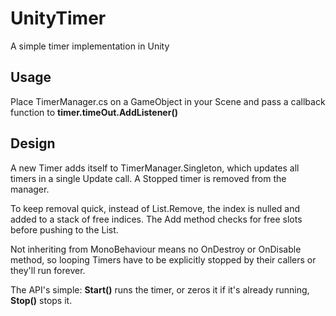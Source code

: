 # UnityTimer
A simple timer implementation in Unity

## Usage
Place TimerManager.cs on a GameObject in your Scene and pass a callback function to __timer.timeOut.AddListener()__

## Design
A new Timer adds itself to TimerManager.Singleton, which updates all timers in a single Update call. A Stopped timer is removed from the manager.

To keep removal quick, instead of List.Remove, the index is nulled and added to a stack of free indices. The Add method checks for free slots before pushing to the List.

Not inheriting from MonoBehaviour means no OnDestroy or OnDisable method, so looping Timers have to be explicitly stopped by their callers or they'll run forever.

The API's simple: __Start()__ runs the timer, or zeros it if it's already running, __Stop()__ stops it.
